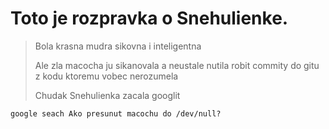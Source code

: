 Toto je rozpravka o Snehulienke.
=====

> Bola krasna mudra
> sikovna i inteligentna
> 
> Ale zla macocha ju sikanovala
> a neustale nutila robit commity do gitu
> z kodu ktoremu vobec nerozumela
> 
> Chudak Snehulienka zacala googlit 
>
~~~
google seach Ako presunut macochu do /dev/null?
~~~
